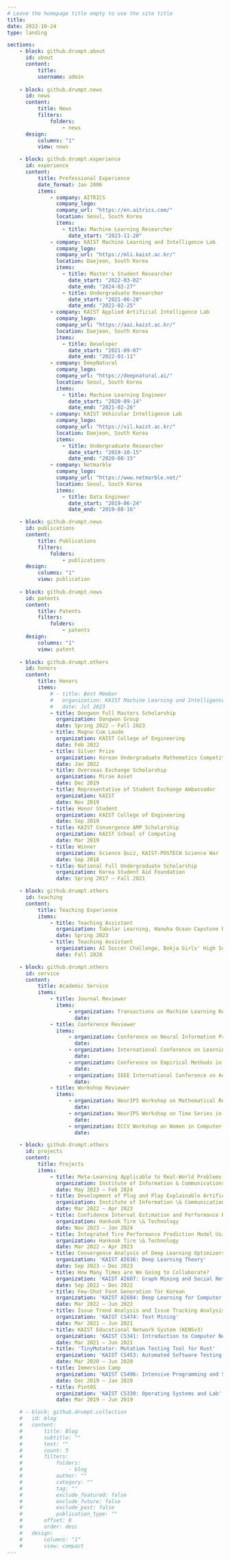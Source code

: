 ```yaml
---
# Leave the homepage title empty to use the site title
title:
date: 2022-10-24
type: landing

sections:
    - block: github.drumpt.about
      id: about
      content:
          title:
          username: admin
    
    - block: github.drumpt.news
      id: news
      content:
          title: News
          filters:
              folders:
                  - news
      design:
          columns: "1"
          view: news

    - block: github.drumpt.experience
      id: experience
      content:
          title: Professional Experience
          date_format: Jan 2006
          items:
              - company: AITRICS
                company_logo:
                company_url: "https://en.aitrics.com/"
                location: Seoul, South Korea
                items:
                  - title: Machine Learning Researcher
                    date_start: "2023-11-20"
              - company: KAIST Machine Learning and Intelligence Lab
                company_logo:
                company_url: "https://mli.kaist.ac.kr/"
                location: Daejeon, South Korea
                items:
                  - title: Master's Student Researcher
                    date_start: "2022-03-02"
                    date_end: "2024-02-27"
                  - title: Undergraduate Researcher
                    date_start: "2021-06-28"
                    date_end: "2022-02-25"
              - company: KAIST Applied Artificial Intelligence Lab
                company_logo:
                company_url: "https://aai.kaist.ac.kr/"
                location: Daejeon, South Korea
                items:
                  - title: Developer
                    date_start: "2021-09-07"
                    date_end: "2022-01-11"
              - company: DeepNatural
                company_logo:
                company_url: "https://deepnatural.ai/"
                location: Seoul, South Korea
                items:
                  - title: Machine Learning Engineer
                    date_start: "2020-09-14"
                    date_end: "2021-02-26"
              - company: KAIST Vehicular Intelligence Lab
                company_logo:
                company_url: "https://vil.kaist.ac.kr/"
                location: Daejeon, South Korea
                items:
                  - title: Undergraduate Researcher
                    date_start: "2019-10-15"
                    date_end: "2020-08-15"
              - company: Netmarble
                company_logo:
                company_url: "https://www.netmarble.net/"
                location: Seoul, South Korea
                items:
                  - title: Data Engineer
                    date_start: "2019-06-24"
                    date_end: "2019-08-16"

    - block: github.drumpt.news
      id: publications
      content:
          title: Publications
          filters:
              folders:
                  - publications
      design:
          columns: "1"
          view: publication
    
    - block: github.drumpt.news
      id: patents
      content:
          title: Patents
          filters:
              folders:
                  - patents
      design:
          columns: "1"
          view: patent
    
    - block: github.drumpt.others
      id: honors
      content:
          title: Honors
          items:
              # - title: Best Member
              #   organization: KAIST Machine Learning and Intelligence Lab
              #   date: Jul 2023
              - title: Dongwon Full Masters Scholarship
                organization: Dongwon Group
                date: Spring 2022 – Fall 2023
              - title: Magna Cum Laude
                organization: KAIST College of Engineering
                date: Feb 2022
              - title: Silver Prize
                organization: Korean Undergraduate Mathematics Competition, Korean Mathematics Society
                date: Jan 2022
              - title: Overseas Exchange Scholarship
                organization: Mirae Asset
                date: Dec 2019
              - title: Representative of Student Exchange Ambassador
                organization: KAIST
                date: Nov 2019
              - title: Honor Student
                organization: KAIST College of Engineering
                date: Sep 2019
              - title: KAIST Convergence AMP Scholarship
                organization: KAIST School of Computing
                date: Mar 2019
              - title: Winner
                organization: Science Quiz, KAIST-POSTECH Science War
                date: Sep 2018
              - title: National Full Undergraduate Scholarship
                organization: Korea Student Aid Foundation
                date: Spring 2017 – Fall 2021

    - block: github.drumpt.others
      id: teaching
      content:
          title: Teaching Experience
          items:
              - title: Teaching Assistant
                organization: Tabular Learning, Hanwha Ocean Capstone Project
                date: Spring 2023
              - title: Teaching Assistant
                organization: AI Soccer Challenge, Bokja Girls' High School AI Education Program
                date: Fall 2020

    - block: github.drumpt.others
      id: service
      content:
          title: Academic Service
          items:
              - title: Journal Reviewer
                items:
                    - organization: Transactions on Machine Learning Research (**TMLR**)
                      date: 
              - title: Conference Reviewer
                items:
                    - organization: Conference on Neural Information Processing Systems (**NeurIPS**)
                      date:
                    - organization: International Conference on Learning Representations (**ICLR**)
                      date:
                    - organization: Conference on Empirical Methods in Natural Language Processing (**EMNLP**)
                      date:
                    - organization: IEEE International Conference on Acoustics, Speech, and Signal Processing (**ICASSP**)
                      date:
              - title: Workshop Reviewer
                items:
                    - organization: NeurIPS Workshop on Mathematical Reasoning and AI (**NeurIPSW-MATH-AI**)
                      date:
                    - organization: NeurIPS Workshop on Time Series in the Age of Large Models (**NeurIPSW-TSALM**)
                      date:
                    - organization: ECCV Workshop on Women in Computer Vision (**ECCVW-WiCV**)
                      date:

    - block: github.drumpt.others
      id: projects
      content:
          title: Projects
          items:
              - title: Meta-Learning Applicable to Real-World Problems
                organization: Institute of Information & Communications Technology Planning & Evaluation (IITP)
                date: May 2023 – Feb 2024
              - title: Development of Plug and Play Explainable Artificial Intelligence Platform
                organization: Institute of Information \& Communications Technology Planning \& Evaluation (IITP)
                date: Mar 2022 – Apr 2023
              - title: Confidence Interval Estimation and Performance Relationship Analysis for Tire Performance Prediction Models
                organization: Hankook Tire \& Technology
                date: Nov 2023 – Jan 2024
              - title: Integrated Tire Performance Prediction Model Using Tire Pattern Features
                organization: Hankook Tire \& Technology
                date: Mar 2022 – Apr 2023
              - title: Convergence Analysis of Deep Learning Optimizers Under Generalized Smoothness
                organization: 'KAIST AI616: Deep Learning Theory'
                date: Sep 2023 – Dec 2023
              - title: How Many Times are We Going to Collaborate?
                organization: 'KAIST AI607: Graph Mining and Social Network Analysis'
                date: Sep 2022 – Dec 2022
              - title: Few-Shot Font Generation for Korean
                organization: 'KAIST AI604: Deep Learning for Computer Vision'
                date: Mar 2022 – Jun 2022
              - title: Issue Trend Analysis and Issue Tracking Analysis
                organization: 'KAIST CS474: Text Mining'
                date: Mar 2021 – Jun 2021
              - title: KAIST Educational Network System (KENSv3)
                organization: 'KAIST CS341: Introduction to Computer Networks'
                date: Mar 2021 – Jun 2021
              - title: 'TinyMutator: Mutation Testing Tool for Rust'
                organization: 'KAIST CS453: Automated Software Testing'
                date: Mar 2020 – Jun 2020
              - title: Immersion Camp
                organization: 'KAIST CS496: Intensive Programming and Startup'
                date: Dec 2019 – Jan 2020
              - title: PintOS
                organization: 'KAIST CS330: Operating Systems and Lab'
                date: Mar 2019 – Jun 2019

    # - block: github.drumpt.collection
    #   id: blog
    #   content:
    #       title: Blog
    #       subtitle: ""
    #       text: ""
    #       count: 5
    #       filters:
    #           folders:
    #               - blog
    #           author: ""
    #           category: ""
    #           tag: ""
    #           exclude_featured: false
    #           exclude_future: false
    #           exclude_past: false
    #           publication_type: ""
    #       offset: 0
    #       order: desc
    #   design:
    #       columns: "1"
    #       view: compact
---
```

